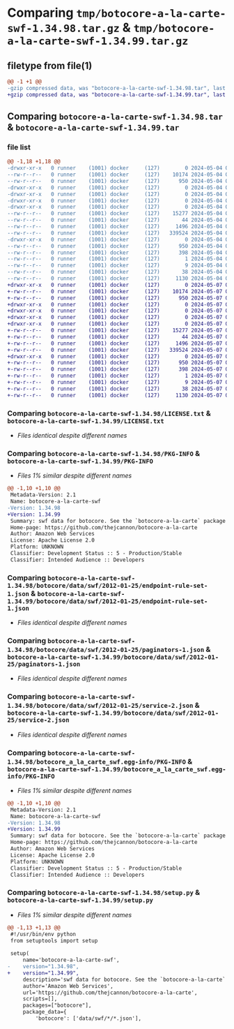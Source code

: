# Comparing `tmp/botocore-a-la-carte-swf-1.34.98.tar.gz` & `tmp/botocore-a-la-carte-swf-1.34.99.tar.gz`

## filetype from file(1)

```diff
@@ -1 +1 @@
-gzip compressed data, was "botocore-a-la-carte-swf-1.34.98.tar", last modified: Sat May  4 01:01:46 2024, max compression
+gzip compressed data, was "botocore-a-la-carte-swf-1.34.99.tar", last modified: Tue May  7 01:02:48 2024, max compression
```

## Comparing `botocore-a-la-carte-swf-1.34.98.tar` & `botocore-a-la-carte-swf-1.34.99.tar`

### file list

```diff
@@ -1,18 +1,18 @@
-drwxr-xr-x   0 runner    (1001) docker     (127)        0 2024-05-04 01:01:46.282311 botocore-a-la-carte-swf-1.34.98/
--rw-r--r--   0 runner    (1001) docker     (127)    10174 2024-05-04 01:01:46.000000 botocore-a-la-carte-swf-1.34.98/LICENSE.txt
--rw-r--r--   0 runner    (1001) docker     (127)      950 2024-05-04 01:01:46.282311 botocore-a-la-carte-swf-1.34.98/PKG-INFO
-drwxr-xr-x   0 runner    (1001) docker     (127)        0 2024-05-04 01:01:46.282311 botocore-a-la-carte-swf-1.34.98/botocore/
-drwxr-xr-x   0 runner    (1001) docker     (127)        0 2024-05-04 01:01:46.282311 botocore-a-la-carte-swf-1.34.98/botocore/data/
-drwxr-xr-x   0 runner    (1001) docker     (127)        0 2024-05-04 01:01:46.282311 botocore-a-la-carte-swf-1.34.98/botocore/data/swf/
-drwxr-xr-x   0 runner    (1001) docker     (127)        0 2024-05-04 01:01:46.282311 botocore-a-la-carte-swf-1.34.98/botocore/data/swf/2012-01-25/
--rw-r--r--   0 runner    (1001) docker     (127)    15277 2024-05-04 01:01:11.000000 botocore-a-la-carte-swf-1.34.98/botocore/data/swf/2012-01-25/endpoint-rule-set-1.json
--rw-r--r--   0 runner    (1001) docker     (127)       44 2024-05-04 01:01:11.000000 botocore-a-la-carte-swf-1.34.98/botocore/data/swf/2012-01-25/examples-1.json
--rw-r--r--   0 runner    (1001) docker     (127)     1496 2024-05-04 01:01:11.000000 botocore-a-la-carte-swf-1.34.98/botocore/data/swf/2012-01-25/paginators-1.json
--rw-r--r--   0 runner    (1001) docker     (127)   339524 2024-05-04 01:01:11.000000 botocore-a-la-carte-swf-1.34.98/botocore/data/swf/2012-01-25/service-2.json
-drwxr-xr-x   0 runner    (1001) docker     (127)        0 2024-05-04 01:01:46.282311 botocore-a-la-carte-swf-1.34.98/botocore_a_la_carte_swf.egg-info/
--rw-r--r--   0 runner    (1001) docker     (127)      950 2024-05-04 01:01:46.000000 botocore-a-la-carte-swf-1.34.98/botocore_a_la_carte_swf.egg-info/PKG-INFO
--rw-r--r--   0 runner    (1001) docker     (127)      398 2024-05-04 01:01:46.000000 botocore-a-la-carte-swf-1.34.98/botocore_a_la_carte_swf.egg-info/SOURCES.txt
--rw-r--r--   0 runner    (1001) docker     (127)        1 2024-05-04 01:01:46.000000 botocore-a-la-carte-swf-1.34.98/botocore_a_la_carte_swf.egg-info/dependency_links.txt
--rw-r--r--   0 runner    (1001) docker     (127)        9 2024-05-04 01:01:46.000000 botocore-a-la-carte-swf-1.34.98/botocore_a_la_carte_swf.egg-info/top_level.txt
--rw-r--r--   0 runner    (1001) docker     (127)       38 2024-05-04 01:01:46.282311 botocore-a-la-carte-swf-1.34.98/setup.cfg
--rw-r--r--   0 runner    (1001) docker     (127)     1130 2024-05-04 01:01:46.000000 botocore-a-la-carte-swf-1.34.98/setup.py
+drwxr-xr-x   0 runner    (1001) docker     (127)        0 2024-05-07 01:02:48.372088 botocore-a-la-carte-swf-1.34.99/
+-rw-r--r--   0 runner    (1001) docker     (127)    10174 2024-05-07 01:02:48.000000 botocore-a-la-carte-swf-1.34.99/LICENSE.txt
+-rw-r--r--   0 runner    (1001) docker     (127)      950 2024-05-07 01:02:48.372088 botocore-a-la-carte-swf-1.34.99/PKG-INFO
+drwxr-xr-x   0 runner    (1001) docker     (127)        0 2024-05-07 01:02:48.368088 botocore-a-la-carte-swf-1.34.99/botocore/
+drwxr-xr-x   0 runner    (1001) docker     (127)        0 2024-05-07 01:02:48.368088 botocore-a-la-carte-swf-1.34.99/botocore/data/
+drwxr-xr-x   0 runner    (1001) docker     (127)        0 2024-05-07 01:02:48.368088 botocore-a-la-carte-swf-1.34.99/botocore/data/swf/
+drwxr-xr-x   0 runner    (1001) docker     (127)        0 2024-05-07 01:02:48.372088 botocore-a-la-carte-swf-1.34.99/botocore/data/swf/2012-01-25/
+-rw-r--r--   0 runner    (1001) docker     (127)    15277 2024-05-07 01:02:11.000000 botocore-a-la-carte-swf-1.34.99/botocore/data/swf/2012-01-25/endpoint-rule-set-1.json
+-rw-r--r--   0 runner    (1001) docker     (127)       44 2024-05-07 01:02:11.000000 botocore-a-la-carte-swf-1.34.99/botocore/data/swf/2012-01-25/examples-1.json
+-rw-r--r--   0 runner    (1001) docker     (127)     1496 2024-05-07 01:02:11.000000 botocore-a-la-carte-swf-1.34.99/botocore/data/swf/2012-01-25/paginators-1.json
+-rw-r--r--   0 runner    (1001) docker     (127)   339524 2024-05-07 01:02:11.000000 botocore-a-la-carte-swf-1.34.99/botocore/data/swf/2012-01-25/service-2.json
+drwxr-xr-x   0 runner    (1001) docker     (127)        0 2024-05-07 01:02:48.372088 botocore-a-la-carte-swf-1.34.99/botocore_a_la_carte_swf.egg-info/
+-rw-r--r--   0 runner    (1001) docker     (127)      950 2024-05-07 01:02:48.000000 botocore-a-la-carte-swf-1.34.99/botocore_a_la_carte_swf.egg-info/PKG-INFO
+-rw-r--r--   0 runner    (1001) docker     (127)      398 2024-05-07 01:02:48.000000 botocore-a-la-carte-swf-1.34.99/botocore_a_la_carte_swf.egg-info/SOURCES.txt
+-rw-r--r--   0 runner    (1001) docker     (127)        1 2024-05-07 01:02:48.000000 botocore-a-la-carte-swf-1.34.99/botocore_a_la_carte_swf.egg-info/dependency_links.txt
+-rw-r--r--   0 runner    (1001) docker     (127)        9 2024-05-07 01:02:48.000000 botocore-a-la-carte-swf-1.34.99/botocore_a_la_carte_swf.egg-info/top_level.txt
+-rw-r--r--   0 runner    (1001) docker     (127)       38 2024-05-07 01:02:48.372088 botocore-a-la-carte-swf-1.34.99/setup.cfg
+-rw-r--r--   0 runner    (1001) docker     (127)     1130 2024-05-07 01:02:48.000000 botocore-a-la-carte-swf-1.34.99/setup.py
```

### Comparing `botocore-a-la-carte-swf-1.34.98/LICENSE.txt` & `botocore-a-la-carte-swf-1.34.99/LICENSE.txt`

 * *Files identical despite different names*

### Comparing `botocore-a-la-carte-swf-1.34.98/PKG-INFO` & `botocore-a-la-carte-swf-1.34.99/PKG-INFO`

 * *Files 1% similar despite different names*

```diff
@@ -1,10 +1,10 @@
 Metadata-Version: 2.1
 Name: botocore-a-la-carte-swf
-Version: 1.34.98
+Version: 1.34.99
 Summary: swf data for botocore. See the `botocore-a-la-carte` package for more info.
 Home-page: https://github.com/thejcannon/botocore-a-la-carte
 Author: Amazon Web Services
 License: Apache License 2.0
 Platform: UNKNOWN
 Classifier: Development Status :: 5 - Production/Stable
 Classifier: Intended Audience :: Developers
```

### Comparing `botocore-a-la-carte-swf-1.34.98/botocore/data/swf/2012-01-25/endpoint-rule-set-1.json` & `botocore-a-la-carte-swf-1.34.99/botocore/data/swf/2012-01-25/endpoint-rule-set-1.json`

 * *Files identical despite different names*

### Comparing `botocore-a-la-carte-swf-1.34.98/botocore/data/swf/2012-01-25/paginators-1.json` & `botocore-a-la-carte-swf-1.34.99/botocore/data/swf/2012-01-25/paginators-1.json`

 * *Files identical despite different names*

### Comparing `botocore-a-la-carte-swf-1.34.98/botocore/data/swf/2012-01-25/service-2.json` & `botocore-a-la-carte-swf-1.34.99/botocore/data/swf/2012-01-25/service-2.json`

 * *Files identical despite different names*

### Comparing `botocore-a-la-carte-swf-1.34.98/botocore_a_la_carte_swf.egg-info/PKG-INFO` & `botocore-a-la-carte-swf-1.34.99/botocore_a_la_carte_swf.egg-info/PKG-INFO`

 * *Files 1% similar despite different names*

```diff
@@ -1,10 +1,10 @@
 Metadata-Version: 2.1
 Name: botocore-a-la-carte-swf
-Version: 1.34.98
+Version: 1.34.99
 Summary: swf data for botocore. See the `botocore-a-la-carte` package for more info.
 Home-page: https://github.com/thejcannon/botocore-a-la-carte
 Author: Amazon Web Services
 License: Apache License 2.0
 Platform: UNKNOWN
 Classifier: Development Status :: 5 - Production/Stable
 Classifier: Intended Audience :: Developers
```

### Comparing `botocore-a-la-carte-swf-1.34.98/setup.py` & `botocore-a-la-carte-swf-1.34.99/setup.py`

 * *Files 1% similar despite different names*

```diff
@@ -1,13 +1,13 @@
 #!/usr/bin/env python
 from setuptools import setup
 
 setup(
     name='botocore-a-la-carte-swf',
-    version="1.34.98",
+    version="1.34.99",
     description='swf data for botocore. See the `botocore-a-la-carte` package for more info.',
     author='Amazon Web Services',
     url='https://github.com/thejcannon/botocore-a-la-carte',
     scripts=[],
     packages=["botocore"],
     package_data={
         'botocore': ['data/swf/*/*.json'],
```

